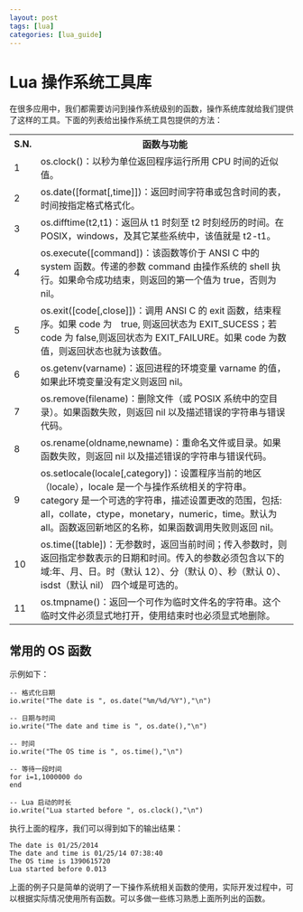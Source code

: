 ```yaml
---
layout: post
tags: [lua]
categories: [lua_guide]
---
```

# Lua 操作系统工具库  

在很多应用中，我们都需要访问到操作系统级别的函数，操作系统库就给我们提供了这样的工具。下面的列表给出操作系统工具包提供的方法：  


<table>
	<tr>
		<th>S.N.</th>
		<th>函数与功能</th>
	</tr>
	<tr>
		<td>1</td>
		<td>os.clock()：以秒为单位返回程序运行所用 CPU 时间的近似值。</td>
	</tr>
	<tr>
		<td>2</td>
		<td>os.date([format[,time]])：返回时间字符串或包含时间的表，时间按指定格式格式化。</td>
	</tr>
	<tr>
		<td>3</td>
		<td>os.difftime(t2,t1)：返回从 t1 时刻至 t2 时刻经历的时间。在 POSIX，windows，及其它某些系统中，该值就是 t2-t1。</td>
	</tr>
	<tr>
		<td>4</td>
		<td>os.execute([command])：该函数等价于 ANSI C 中的 system 函数。传递的参数 command 由操作系统的 shell 执行。如果命令成功结束，则返回的第一个值为 true，否则为 nil。</td>
	</tr>
	<tr>
		<td>5</td>
		<td>os.exit([code[,close]])：调用 ANSI C 的 exit 函数，结束程序。如果 code 为　true, 则返回状态为 EXIT_SUCESS；若 code 为 false,则返回状态为 EXIT_FAILURE。如果 code 为数值，则返回状态也就为该数值。</td>
	</tr>
	<tr>
		<td>6</td>
		<td>os.getenv(varname)：返回进程的环境变量 varname 的值，如果此环境变量没有定义则返回 nil。</td>
	</tr>
	<tr>
		<td>7</td>
		<td>os.remove(filename)：删除文件（或 POSIX 系统中的空目录）。如果函数失败，则返回 nil 以及描述错误的字符串与错误代码。</td>
	</tr>
	<tr>
		<td>8</td>
		<td>os.rename(oldname,newname)：重命名文件或目录。如果函数失败，则返回 nil 以及描述错误的字符串与错误代码。</td>
	</tr>
	<tr>
		<td>9</td>
		<td>os.setlocale(locale[,category])：设置程序当前的地区（locale），locale 是一个与操作系统相关的字符串。category 是一个可选的字符串，描述设置更改的范围，包括: all，collate，ctype，monetary，numeric，time。默认为 all。函数返回新地区的名称，如果函数调用失败则返回 nil。</td>
	</tr>
	<tr>
		<td>10</td>
		<td>os.time([table])：无参数时，返回当前时间；传入参数时，则返回指定参数表示的日期和时间。传入的参数必须包含以下的域:年、月、日。时（默认 12）、分（默认 0）、秒（默认 0）、isdst（默认 nil） 四个域是可选的。</td>
	</tr>
	<tr>
		<td>11</td>
		<td>os.tmpname()：返回一个可作为临时文件名的字符串。这个临时文件必须显式地打开，使用结束时也必须显式地删除。</td>
	</tr>
</table>

## 常用的 OS 函数  

示例如下：  

```
-- 格式化日期
io.write("The date is ", os.date("%m/%d/%Y"),"\n")

-- 日期与时间
io.write("The date and time is ", os.date(),"\n")

-- 时间
io.write("The OS time is ", os.time(),"\n")

-- 等待一段时间
for i=1,1000000 do
end

-- Lua 启动的时长
io.write("Lua started before ", os.clock(),"\n")
```  

执行上面的程序，我们可以得到如下的输出结果： 

```
The date is 01/25/2014
The date and time is 01/25/14 07:38:40
The OS time is 1390615720
Lua started before 0.013
```  

上面的例子只是简单的说明了一下操作系统相关函数的使用，实际开发过程中，可以根据实际情况使用所有函数。可以多做一些练习熟悉上面所列出的函数。
